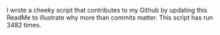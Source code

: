 I wrote a cheeky script that contributes to my Github by updating this ReadMe to illustrate why more than commits matter. This script has run 3482 times.
